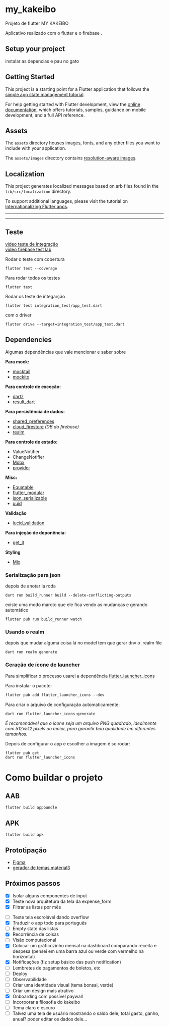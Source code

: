 # my_kakeibo

Projeto de flutter MY KAKEIBO

Aplicativo realizado com o flutter e o firebase .

## Setup your project
instalar as depencias e pau no gato

## Getting Started

This project is a starting point for a Flutter application that follows the
[simple app state management
tutorial](https://flutter.dev/to/state-management-sample).

For help getting started with Flutter development, view the
[online documentation](https://docs.flutter.dev), which offers tutorials,
samples, guidance on mobile development, and a full API reference.

## Assets

The `assets` directory houses images, fonts, and any other files you want to
include with your application.

The `assets/images` directory contains [resolution-aware
images](https://flutter.dev/to/resolution-aware-images).

## Localization

This project generates localized messages based on arb files found in
the `lib/src/localization` directory.

To support additional languages, please visit the tutorial on
[Internationalizing Flutter apps](https://flutter.dev/to/internationalization).


-------
-------


## Teste 

[video teste de integração](https://www.youtube.com/watch?v=GEvNj7uogYE)     
[video firebase test lab](https://www.youtube.com/watch?v=RBoMdhPQX1s&t=150s)

Rodar o teste com cobertura
```
flutter test --coverage
```

Para rodar todos os testes

```console
flutter test
```

Rodar os teste de integarção
```
flutter test integration_test/app_test.dart
```
com o driver
```
flutter drive --target=integration_test/app_test.dart
```

## Dependencies

Algumas dependências que vale mencionar e saber sobre

**Para mock:**

- [mocktail](https://pub.dev/packages/mocktail)
- [mockito](https://pub.dev/packages/mockito)

**Para controle de exceção:**

- [dartz](https://pub.dev/packages/dartz)
- [result_dart](https://pub.dev/packages/result_dart)

**Para persistência de dados:**
- [shared_preferences]()
- [cloud_firestore]() *(DB do firebase)*
- [realm](https://pub.dev/packages/realm)

**Para controle de estado:**

- ValueNotifier
- ChangeNotifier
- [Mobx](https://pub.dev/packages/mobx)
- [provider](https://pub.dev/packages/provider)

**Misc:**

- [Equatable](https://pub.dev/packages/equatable)
- [flutter_modular](https://pub.dev/packages/flutter_modular)
- [json_serializable](https://pub.dev/packages/json_serializable)
- [uuid](https://pub.dev/packages/uuid)

**Validação**

- [lucid_validation]()

**Para injeção de deponência:**

- [get_it](https://pub.dev/packages/get_it)

**Styling**
- [Mix](https://www.fluttermix.com)

### Serialização para json
depois de anotar la roda
```
dart run build_runner build --delete-conflicting-outputs
```
existe uma modo maroto que ele fica vendo as mudanças e gerando automático
```
flutter pub run build_runner watch
```

### Usando o realm
depois que mudar alguma coisa lá no model tem que gerar dnv o .realm file
```console
dart run realm generate
```

### Geração de ícone de launcher

Para simplificar o processo usarei a dependência [flutter_launcher_icons](https://pub.dev/packages/flutter_launcher_icons)

Para instalar o pacote:
```markdown
flutter pub add flutter_launcher_icons --dev
```

Para criar o arquivo de configuração automaticamente:
```bash
dart run flutter_launcher_icons:generate
```
*É recomendável que o ícone seja um arquivo PNG quadrado, idealmente com 512x512 pixels ou maior, para garantir boa qualidade em diferentes tamanhos.*

Depois de configurar o app e escolher a imagem é so rodar:
```console
flutter pub get
dart run flutter_launcher_icons
```

# Como buildar o projeto
## AAB
```console
flutter build appbundle
```
## APK
```console
flutter build apk
```


## Prototipação
- [Figma](https://www.figma.com/design/4vUcpYbgXym2421mm6m6wf/Untitled?node-id=0-1&t=gru349fF9GRNu7J4-1)
- [gerador de temas material3](https://material-foundation.github.io/material-theme-builder/)

## Próximos passos

- [x] Isolar alguns componentes de input
- [x] Teste nova arquitetura da tela da expense_form
- [x] Filtrar as listas por mês
<!-- - [ ] Login com facebook e google -->
- [ ] Teste tela escrolável dando overflow
- [x] Traduzir o app todo para português
- [ ] Empty state das listas
- [x] Recorrência de coisas
- [ ] Visão computacional
- [x] Colocar um gráficozinho mensal na dashboard comparando receita e despesa (pensei em uma barra azul ou verde com vermelho na horizontal)
- [x] Notificações (fiz setup básico das push notification)
- [ ] Lembretes de pagamentos de boletos, etc
- [ ] Deploy
- [ ] Observabilidade
- [ ] Criar uma identidade visual (tema bonsai, verde)
- [ ] Criar um design mais atrativo
- [x] Onboarding com possível paywall
- [ ] Incorporar a filosofia do kakeibo
- [ ] Tema claro e escuro
- [ ] Talvez uma tela de usuário mostrando o saldo dele, total gasto, ganho, anual? poder editar os dados dele...